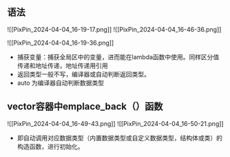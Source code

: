 ## 语法

![[PixPin_2024-04-04_16-19-17.png]]
![[PixPin_2024-04-04_16-46-36.png]]

![[PixPin_2024-04-04_16-19-36.png]]
- 捕获变量：捕获全局区中的变量，进而能在lambda函数中使用。同样区分值传递和地址传递，地址传递用引用
- 返回类型一般不写，编译器或自动判断返回类型。
- auto 为编译器自动判断数据类型


## vector容器中emplace_back（）函数
![[PixPin_2024-04-04_16-49-43.png]]
![[PixPin_2024-04-04_16-50-21.png]]
- 即自动调用对应数据类型（内置数据类型或自定义数据类型，结构体或类）的构造函数，进行初始化。